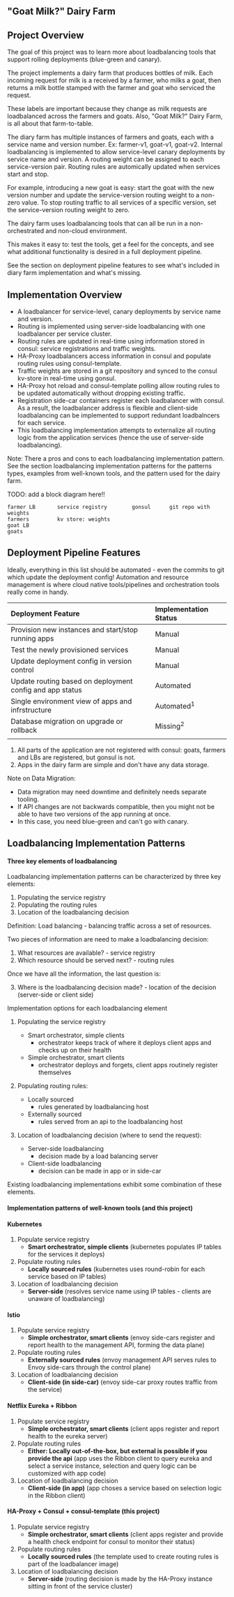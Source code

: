 ## "Goat Milk?" Dairy Farm

## Project Overview

The goal of this project was to learn more about loadbalancing tools that support rolling deployments (blue-green and canary).

The project implements a dairy farm that produces bottles of milk. Each incoming request for milk is a received by a farmer, who milks a goat, then returns a milk bottle stamped with the farmer and goat who serviced the request. 

These labels are important because they change as milk requests are loadbalanced across the farmers and goats. Also, "Goat Milk?" Dairy Farm, is all about that farm-to-table.

The diary farm has multiple instances of farmers and goats, each with a service name and version number. Ex: farmer-v1, goat-v1, goat-v2. Internal loadbalancing is implemented to allow service-level canary deployments by service name and version. A routing weight can be assigned to each service-version pair. Routing rules are automically updated when services start and stop.

For example, introducing a new goat is easy: start the goat with the new version number and update the service-version routing weight to a non-zero value. To stop routing traffic to all services of a specific version, set the service-version routing weight to zero.

The dairy farm uses loadbalancing tools that can all be run in a non-orchestrated and non-cloud environment. 

This makes it easy to: test the tools, get a feel for the concepts, and see what additional functionality is desired in a full deployment pipeline.

See the section on deployment pipeline features to see what's included in diary farm implementation and what's missing.


## Implementation Overview

* A loadbalancer for service-level, canary deployments by service name and version.
* Routing is implemented using server-side loadbalancing with one loadbalancer per service cluster.
* Routing rules are updated in real-time using information stored in consul: service registrations and traffic weights.
* HA-Proxy loadbalancers access information in consul and populate routing rules using consul-template.
* Traffic weights are stored in a git repository and synced to the consul kv-store in real-time using gonsul.
* HA-Proxy hot reload and consul-template polling allow routing rules to be updated automatically without dropping existing traffic.
* Registration side-car containers register each loadbalancer with consul. As a result, the loadbalancer address is flexible and client-side loadbalancing can be implemented to support redundant loadbalncers for each service.
* This loadbalancing implementation attempts to externalize all routing logic from the application services (hence the use of server-side loadbalancing).

Note: There a pros and cons to each loadbalancing implementation pattern. See the section loadbalancing implementation patterns for the patterns types, examples from well-known tools, and the pattern used for the dairy farm.

TODO: add a block diagram here!!
```
farmer LB       service registry        gonsul      git repo with weights
farmers         kv store: weights
goat LB
goats
```

## Deployment Pipeline Features

Ideally, everything in this list should be automated - even the commits to git which update the deployment config!
Automation and resource management is where cloud native tools/pipelines and orchestration tools really come in handy.

| Deployment Feature | Implementation Status    |
| :---               | :---                     |
| Provision new instances and start/stop running apps       | Manual    |
| Test the newly provisioned services                       | Manual    |
| Update deployment config in version control               | Manual    |
| Update routing based on deployment config and app status  | Automated |
| Single environment view of apps and infrstructure         | Automated<sup>1</sup> |
| Database migration on upgrade or rollback                 | Missing<sup>2</sup>   |
|                                                           |                       |

1. All parts of the application are not registered with consul: goats, farmers and LBs are registered, but gonsul is not.
2. Apps in the dairy farm are simple and don't have any data storage.

Note on Data Migration: 
* Data migration may need downtime and definitely needs separate tooling.
* If API changes are not backwards compatible, then you might not be able to have two versions of the app running at once.
* In this case, you need blue-green and can't go with canary.


## Loadbalancing Implementation Patterns

#### Three key elements of loadbalancing

Loadbalancing implementation patterns can be characterized by three key elements:
1. Populating the service registry
2. Populating the routing rules
3. Location of the loadbalancing decision

Definition: Load balancing - balancing traffic across a set of resources.

Two pieces of information are need to make a loadbalancing decision:

1. What resources are available? - service registry
2. Which resource should be served next? - routing rules

Once we have all the information, the last question is:

3. Where is the loadbalancing decision made? - location of the decision (server-side or client side)

Implementation options for each loadbalancing element

1. Populating the service registry
    * Smart orchestrator, simple clients
        - orchestrator keeps track of where it deploys client apps and checks up on their health
    * Simple orchestrator, smart clients
        - orchestrator deploys and forgets, client apps routinely register themselves

2. Populating routing rules:
    * Locally sourced
        - rules generated by loadbalancing host
    * Externally sourced
        - rules served from an api to the loadbalancing host

3. Location of loadbalancing decision (where to send the request):
    * Server-side loadbalancing
        - decision made by a load balancing server
    * Client-side loadbalancing
        - decision can be made in app or in side-car

Existing loadbalancing implementations exhibit some combination of these elements.

#### Implementation patterns of well-known tools (and this project)

#### Kubernetes
1. Populate service registry
    - **Smart orchestrator, simple clients**
        (kubernetes populates IP tables for the services it deploys)
2. Populate routing rules
    - **Locally sourced rules**
        (kubernetes uses round-robin for each service based on IP tables)
3. Location of loadbalancing decision
    - **Server-side**
        (resolves service name using IP tables - clients are unaware of loadbalancing)

#### Istio
1. Populate service registry
    - **Simple orchestrator, smart clients**
        (envoy side-cars register and report health to the management API, forming the data plane)
2. Populate routing rules
    - **Externally sourced rules**
        (envoy management API serves rules to Envoy side-cars through the control plane)
3. Location of loadbalancing decision
    - **Client-side (in side-car)**
        (envoy side-car proxy routes traffic from the service)

#### Netflix Eureka + Ribbon
1. Populate service registry
    - **Simple orchestrator, smart clients**
        (client apps register and report health to the eureka server)
2. Populate routing rules
    - **Either: Locally out-of-the-box, but external is possible if you provide the api**
        (app uses the Ribbon client to query eureka and select a service instance, selection and query logic can be customized with app code)
3. Location of loadbalancing decision
    - **Client-side (in app)**
        (app choses a service based on selection logic in the Ribbon client)

#### HA-Proxy + Consul + consul-template (this project)
1. Populate service registry
    - **Simple orchestrator, smart clients**
        (client apps register and provide a health check endpoint for consul to monitor their status)
2. Populate routing rules
    - **Locally sourced rules**
        (the template used to create routing rules is part of the loadbalancer image)
3. Location of loadbalancing decision
    - **Server-side**
        (routing decision is made by the HA-Proxy instance sitting in front of the service cluster)




